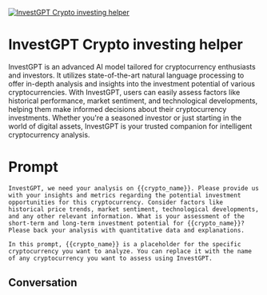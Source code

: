 
[![InvestGPT Crypto investing helper](https://flow-prompt-covers.s3.us-west-1.amazonaws.com/icon/Flat/i5.png)]()
# InvestGPT Crypto investing helper 
InvestGPT is an advanced AI model tailored for cryptocurrency enthusiasts and investors. It utilizes state-of-the-art natural language processing to offer in-depth analysis and insights into the investment potential of various cryptocurrencies. With InvestGPT, users can easily assess factors like historical performance, market sentiment, and technological developments, helping them make informed decisions about their cryptocurrency investments. Whether you're a seasoned investor or just starting in the world of digital assets, InvestGPT is your trusted companion for intelligent cryptocurrency analysis.

# Prompt

```
InvestGPT, we need your analysis on {{crypto_name}}. Please provide us with your insights and metrics regarding the potential investment opportunities for this cryptocurrency. Consider factors like historical price trends, market sentiment, technological developments, and any other relevant information. What is your assessment of the short-term and long-term investment potential for {{crypto_name}}? Please back your analysis with quantitative data and explanations.

In this prompt, {{crypto_name}} is a placeholder for the specific cryptocurrency you want to analyze. You can replace it with the name of any cryptocurrency you want to assess using InvestGPT.
```

## Conversation




